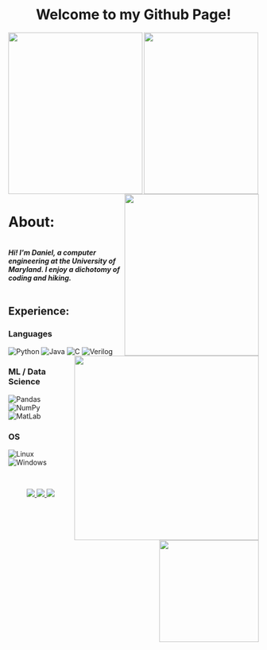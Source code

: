 <h1 align="center">Welcome to my Github Page!</h1>

<p>
  <img align="center" src="https://i.gifer.com/3c6w.mp4" width="230px" height="325px">  
  <img align="left" src="https://github.com/Daniel-Lamb/Daniel-Lamb/assets/96439440/81542370-64df-4393-8ba5-4d848b1c0fe9" width="270px" height="325px">

  <img align="right" src="https://github.com/Daniel-Lamb/Daniel-Lamb/assets/96439440/a5edad4a-2152-4690-8253-14725054846e" width="270px" height="325px">

  
</p>

# About:
<p>
 <img align="right" src="https://github.com/Daniel-Lamb/Daniel-Lamb/assets/96439440/21b35d80-b209-4964-a7bc-4c9bebdaa02e" width="371px">
  
  <br>
  <i><b>Hi! I'm Daniel, a computer engineering at the University of Maryland.  I enjoy a dichotomy of coding and hiking.  </b></i>
  <br><br>

  <h2 align="left">Experience:</h2>
</p>

### Languages
![Python](https://img.shields.io/badge/python-green?style=for-the-badge&logo=python)
![Java](https://img.shields.io/badge/java-green?style=for-the-badge&logo=openjdk)
![C](https://img.shields.io/badge/c-green?style=for-the-badge)
![Verilog](https://img.shields.io/badge/Verilog-green?style=for-the-badge)

<img align="right" src="https://media2.giphy.com/media/FlPJcTplkfefDCKq2b/giphy.gif?cid=ecf05e47pwbaog6dnk7ns7ngbnfn7yk1b1fmkvvzorgj3cx4&ep=v1_gifs_related&rid=giphy.gif&ct=g" width="200px" height="205px">

### ML / Data Science
![Pandas](https://img.shields.io/badge/pandas-green?style=for-the-badge&logo=pandas)
![NumPy](https://img.shields.io/badge/numpy-green?style=for-the-badge&logo=numpy)
![MatLab](https://img.shields.io/badge/MatLab-green?style=for-the-badge)

### OS

![Linux](https://img.shields.io/badge/linux-green?style=for-the-badge&logo=Linux)
![Windows](https://img.shields.io/badge/Windows-green?style=for-the-badge&logo=Windows)

<br>
<p align="center">
  <a href="https://www.linkedin.com/in/daniel--lamb/">
    <img src="https://github-production-user-asset-6210df.s3.amazonaws.com/96439440/241527087-fd261112-2706-441f-8724-7bca296bc2f2.png" />
  </a>
  <a href="https://portfolium.com/Daniel_Lamb/portfolio">
    <img src="https://github-production-user-asset-6210df.s3.amazonaws.com/96439440/241527354-1bcb6c22-7625-4ab7-b0a1-60a5abb07ee4.png" />
  </a>
  <a href="mailto:daniel.lamb4444@gmail.com">
    <img src="https://github-production-user-asset-6210df.s3.amazonaws.com/96439440/241527354-1bcb6c22-7625-4ab7-b0a1-60a5abb07ee4.png" />
  </a>
  
</p>
